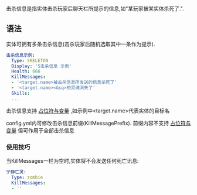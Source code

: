 击杀信息是指实体击杀玩家后聊天栏所提示的信息,如"某玩家被某实体杀死了.".

语法
------

实体可拥有多条击杀信息(击杀玩家后随机选取其中一条作为提示).

```yml
击杀信息示例:
  Type: SKELETON
  Display: 'S击杀信息 示例'
  Health: 666
  KillMessages:
  - '<target.name>被击杀信息所发送的信息杀死了'
  - '<target.name><&sq>的灵魂消失了'
  Skills:
  ...
```

击杀信息支持 [占位符与变量](技能/变量) ,如示例中<target.name>代表实体的目标名

config.yml内可修改击杀信息前缀(KillMessagePrefix). 前缀内容不支持 [占位符与变量](技能/变量)
但可作用于全部击杀信息


### 使用技巧

当KillMessages一栏为空时,实体将不会发送任何死亡讯息:

```yml
宁静亡灵:
  Type: zombie
  KillMessages:
  - ''
```